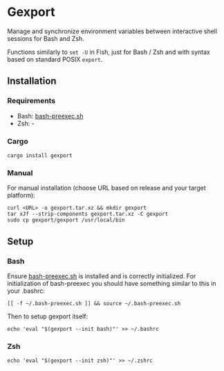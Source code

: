 # Gexport
Manage and synchronize environment variables between interactive shell sessions for Bash and Zsh.

Functions similarly to `set -U` in Fish, just for Bash / Zsh and with syntax based on
standard POSIX `export`.


## Installation
### Requirements
- Bash: [bash-preexec.sh](https://github.com/rcaloras/bash-preexec)
- Zsh: -

### Cargo
```shell
cargo install gexport
```

### Manual
For manual installation (choose URL based on release and your target platform):
```shell
curl <URL> -o gexport.tar.xz && mkdir gexport
tar xJf --strip-components gexport.tar.xz -C gexport
sudo cp gexport/gexport /usr/local/bin
```

## Setup
### Bash
Ensure [bash-preexec.sh](https://github.com/rcaloras/bash-preexec) is installed and is
correctly initialized. For initialization of bash-preexec you should have something similar
to this in your .bashrc:
```shell
[[ -f ~/.bash-preexec.sh ]] && source ~/.bash-preexec.sh
```

Then to setup gexport itself:
```shell
echo 'eval "$(gexport --init bash)"' >> ~/.bashrc
```

### Zsh
```shell
echo 'eval "$(gexport --init zsh)"' >> ~/.zshrc
```